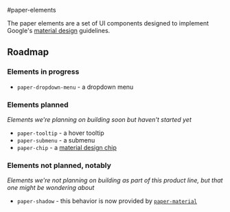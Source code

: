 #paper-elements

The paper elements are a set of UI components designed to implement Google's [material design](http://www.google.com/design/spec/material-design/introduction.html) guidelines.

## Roadmap

### Elements in progress

* `paper-dropdown-menu` - a dropdown menu

### Elements planned
_Elements we're planning on building soon but haven't started yet_

* `paper-tooltip` - a hover tooltip
* `paper-submenu` - a submenu
* `paper-chip` - a [material design chip](http://www.google.com/design/spec/components/chips.html)

### Elements not planned, notably
_Elements we're not planning on building as part of this product line, but that one might be wondering about_

* `paper-shadow` - this behavior is now provided by [`paper-material`](https://github.com/polymerelements/paper-material)
